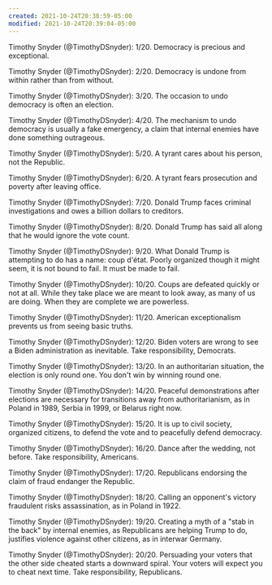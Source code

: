 ```yaml
---
created: 2021-10-24T20:38:59-05:00
modified: 2021-10-24T20:39:04-05:00
---
```


Timothy Snyder (@TimothyDSnyder): 1/20.  Democracy is precious and exceptional.

Timothy Snyder (@TimothyDSnyder): 2/20.  Democracy is undone from within rather than from without.

Timothy Snyder (@TimothyDSnyder): 3/20.  The occasion to undo democracy is often an election.

Timothy Snyder (@TimothyDSnyder): 4/20.  The mechanism to undo democracy is usually a fake emergency, a claim that internal enemies have done something outrageous.

Timothy Snyder (@TimothyDSnyder): 5/20.  A tyrant cares about his person, not the Republic.

Timothy Snyder (@TimothyDSnyder): 6/20.  A tyrant fears prosecution and poverty after leaving office.

Timothy Snyder (@TimothyDSnyder): 7/20.  Donald Trump faces criminal investigations and owes a billion dollars to creditors.

Timothy Snyder (@TimothyDSnyder): 8/20.  Donald Trump has said all along that he would ignore the vote count.

Timothy Snyder (@TimothyDSnyder): 9/20.  What Donald Trump is attempting to do has a name: coup d'état. Poorly organized though it might seem, it is not bound to fail. It must be made to fail.

Timothy Snyder (@TimothyDSnyder): 10/20.  Coups are defeated quickly or not at all. While they take place we are meant to look away, as many of us are doing. When they are complete we are powerless.

Timothy Snyder (@TimothyDSnyder): 11/20.  American exceptionalism prevents us from seeing basic truths.

Timothy Snyder (@TimothyDSnyder): 12/20.  Biden voters are wrong to see a Biden administration as inevitable. Take responsibility, Democrats.

Timothy Snyder (@TimothyDSnyder): 13/20.  In an authoritarian situation, the election is only round one. You don't win by winning round one.

Timothy Snyder (@TimothyDSnyder): 14/20.  Peaceful demonstrations after elections are necessary for transitions away from authoritarianism, as in Poland in 1989, Serbia in 1999, or Belarus right now.

Timothy Snyder (@TimothyDSnyder): 15/20.  It is up to civil society, organized citizens, to defend the vote and to peacefully defend democracy.

Timothy Snyder (@TimothyDSnyder): 16/20.  Dance after the wedding, not before. Take responsibility, Americans.

Timothy Snyder (@TimothyDSnyder): 17/20.  Republicans endorsing the claim of fraud endanger the Republic.

Timothy Snyder (@TimothyDSnyder): 18/20.  Calling an opponent's victory fraudulent risks assassination, as in Poland in 1922.

Timothy Snyder (@TimothyDSnyder): 19/20.  Creating a myth of a "stab in the back" by internal enemies, as Republicans are helping Trump to do, justifies violence against other citizens, as in interwar Germany.

Timothy Snyder (@TimothyDSnyder): 20/20.  Persuading your voters that the other side cheated starts a downward spiral. Your voters will expect you to cheat next time. Take responsibility, Republicans.
